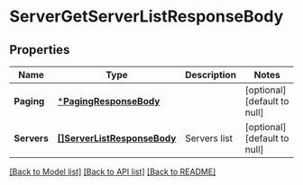 # ServerGetServerListResponseBody

## Properties
Name | Type | Description | Notes
------------ | ------------- | ------------- | -------------
**Paging** | [***PagingResponseBody**](PagingResponseBody.md) |  | [optional] [default to null]
**Servers** | [**[]ServerListResponseBody**](ServerListResponseBody.md) | Servers list | [optional] [default to null]

[[Back to Model list]](../README.md#documentation-for-models) [[Back to API list]](../README.md#documentation-for-api-endpoints) [[Back to README]](../README.md)

